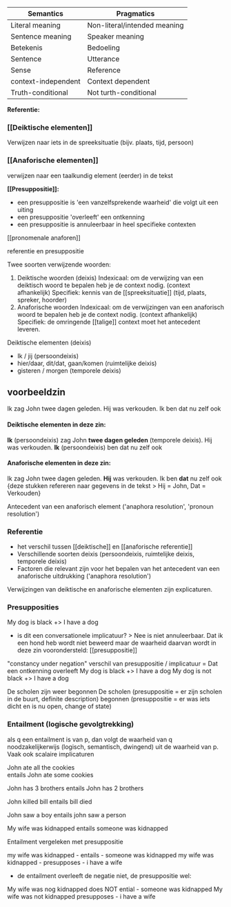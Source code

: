 | Semantics           | Pragmatics                   |
| ------------------- | ---------------------------- |
| Literal meaning     | Non-literal/intended meaning |
| Sentence meaning    | Speaker meaning              |
| Betekenis           | Bedoeling                    |
| Sentence            | Utterance                    |
| Sense               | Reference                    |
| context-independent | Context dependent            |
| Truth-conditional   | Not turth-conditional        |

**Referentie:**
### [[Deiktische elementen]]
Verwijzen naar iets in de spreeksituatie (bijv. plaats, tijd, persoon)
### [[Anaforische elementen]]
verwijzen naar een taalkundig element (eerder) in de tekst

**[[Presuppositie]]:**
- een presuppositie is 'een vanzelfsprekende waarheid' die volgt uit een uiting
- een presuppositie 'overleeft' een ontkenning
- een presuppositie is annuleerbaar in heel specifieke contexten

[[pronomenale anaforen]]




referentie en presuppositie

Twee soorten verwijzende woorden:
1. Deiktische woorden (deixis)
		Indexicaal: om de verwijzing van een deiktisch woord te bepalen heb je de context nodig. (context afhankelijk)
		Specifiek: kennis van de [[spreeksituatie]] (tijd, plaats, spreker, hoorder)
1. Anaforische woorden
		Indexicaal: om de verwijzingen van een anaforisch woord te bepalen heb je de context nodig. (context afhankelijk)
		Specifiek: de omringende [[talige]] context moet het antecedent leveren.

Deiktische elementen (deixis)
- Ik / jij (persoondeixis)
- hier/daar, dit/dat, gaan/komen (ruimtelijke deixis)
- gisteren / morgen (temporele deixis)

## voorbeeldzin
Ik zag John twee dagen geleden. Hij was verkouden. Ik ben dat nu zelf ook

#### Deiktische elementen in deze zin:
**Ik** (persoondeixis) zag John **twee dagen geleden** (temporele deixis). Hij was verkouden. **Ik** (persoondeixis) ben dat nu zelf ook

#### Anaforische elementen in deze zin:
Ik zag John twee dagen geleden. **Hij** was verkouden. Ik ben **dat** nu zelf ook
{deze stukken refereren naar gegevens in de tekst > Hij = John, Dat = Verkouden}

Antecedent van een anaforisch element ('anaphora resolution', 'pronoun resolution')


### Referentie
- het verschil tussen [[deiktische]] en [[anaforische referentie]]
- Verschillende soorten deixis (persoondeixis, ruimtelijke deixis, temporele deixis)
- Factoren die relevant zijn voor het bepalen van het antecedent van een anaforische uitdrukking ('anaphora resolution')

Verwijzingen van deiktische en anaforische elementen zijn explicaturen.

### Presupposities
My dog is black +> I have a dog
- is dit een conversationele implicatuur? > Nee is niet annuleerbaar. 
Dat ik een hond heb wordt niet beweerd maar de waarheid daarvan wordt in deze zin voorondersteld: [[presuppositie]]


"constancy under negation"
verschil van presuppositie / implicatuur = Dat een ontkenning overleeft
My dog is black +> I have a dog
My dog is not black +> I have a dog


De scholen zijn weer begonnen
De scholen (presuppositie = er zijn scholen in de buurt, definite description)
begonnen (presuppositie = er was iets dicht en is nu open, change of state)


### Entailment (logische gevolgtrekking)
als q een entailment is van p, dan volgt de waarheid van q noodzakelijkerwijs (logisch, semantisch, dwingend) uit de waarheid van p.
Vaak ook scalaire implicaturen

John ate all the cookies  
entails
John ate some cookies

John has 3 brothers
entails
John has 2 brothers

John killed bill
entails
bill died

John saw a boy
entails
john saw a person

My wife was kidnapped
entails
someone was kidnapped



Entailment vergeleken met presuppositie

my wife was kidnapped - entails - someone was kidnapped
my wife was kidnapped - presupposes - i have a wife

- de entailment overleeft de negatie niet, de presuppositie wel:

My wife was nog kidnapped does NOT ential - someone was kidnapped
My wife was not kidnapped presupposes - i have a wife







